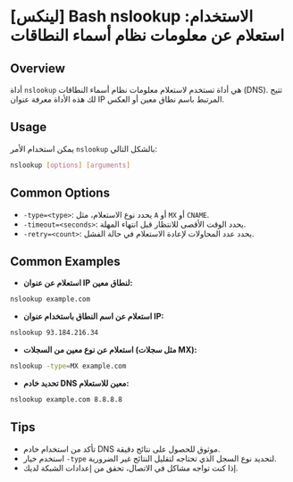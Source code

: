 # [لينكس] Bash nslookup الاستخدام: استعلام عن معلومات نظام أسماء النطاقات

## Overview
أداة `nslookup` هي أداة تستخدم لاستعلام معلومات نظام أسماء النطاقات (DNS). تتيح لك هذه الأداة معرفة عنوان IP المرتبط باسم نطاق معين أو العكس.

## Usage
يمكن استخدام الأمر `nslookup` بالشكل التالي:

```bash
nslookup [options] [arguments]
```

## Common Options
- `-type=<type>`: يحدد نوع الاستعلام، مثل `A` أو `MX` أو `CNAME`.
- `-timeout=<seconds>`: يحدد الوقت الأقصى للانتظار قبل انتهاء المهلة.
- `-retry=<count>`: يحدد عدد المحاولات لإعادة الاستعلام في حالة الفشل.

## Common Examples
- **استعلام عن عنوان IP لنطاق معين:**

```bash
nslookup example.com
```

- **استعلام عن اسم النطاق باستخدام عنوان IP:**

```bash
nslookup 93.184.216.34
```

- **استعلام عن نوع معين من السجلات (مثل سجلات MX):**

```bash
nslookup -type=MX example.com
```

- **تحديد خادم DNS معين للاستعلام:**

```bash
nslookup example.com 8.8.8.8
```

## Tips
- تأكد من استخدام خادم DNS موثوق للحصول على نتائج دقيقة.
- استخدم خيار `-type` لتحديد نوع السجل الذي تحتاجه لتقليل النتائج غير الضرورية.
- إذا كنت تواجه مشاكل في الاتصال، تحقق من إعدادات الشبكة لديك.